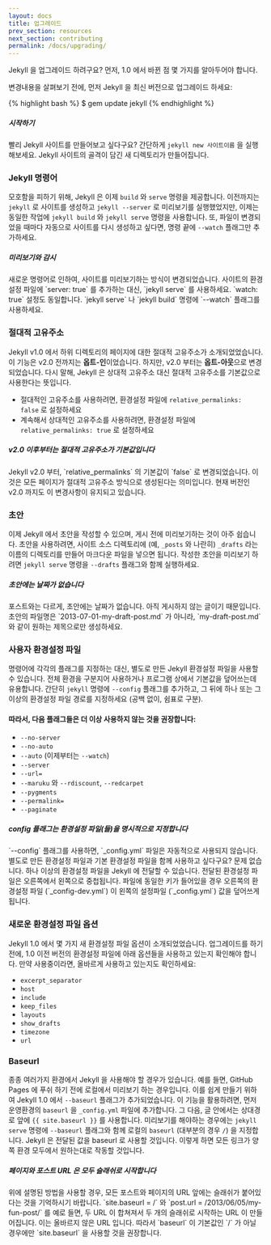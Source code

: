 ```yaml
---
layout: docs
title: 업그레이드
prev_section: resources
next_section: contributing
permalink: /docs/upgrading/
---
```


Jekyll 을 업그레이드 하려구요? 먼저, 1.0 에서 바뀐 점 몇 가지를 알아두어야
합니다.

변경내용을 살펴보기 전에, 먼저 Jekyll 을 최신 버전으로 업그레이드 하세요:

{% highlight bash %}
$ gem update jekyll
{% endhighlight %}

<div class="note feature">
  <h5 markdown="1">시작하기</h5>
  <p markdown="1">빨리 Jekyll 사이트를 만들어보고 싶다구요? 간단하게
    <code>jekyll new 사이트이름</code> 을 실행해보세요. Jekyll 사이트의 골격이
    담긴 새 디렉토리가 만들어집니다.</p>
</div>

### Jekyll 명령어

모호함을 피하기 위해, Jekyll 은 이제 `build` 와 `serve` 명령을 제공합니다.
이전까지는 `jekyll` 로 사이트를 생성하고 `jekyll --server` 로 미리보기를
실행했었지만, 이제는 동일한 작업에 `jekyll build` 와 `jekyll serve` 명령을
사용합니다. 또, 파일이 변경되었을 때마다 자동으로 사이트를 다시 생성하고 싶다면,
명령 끝에 `--watch` 플래그만 추가하세요.

<div class="note info">
  <h5>미리보기와 감시</h5>
  <p markdown="1">새로운 명령어로 인하여, 사이트를 미리보기하는 방식이
    변경되었습니다. 사이트의 환경설정 파일에 `server: true` 를 추가하는 대신,
    `jekyll serve` 를 사용하세요.
    `watch: true` 설정도 동일합니다.
    `jekyll serve` 나 `jekyll build` 명령에 `--watch` 플래그를 사용하세요.</p>
</div>

### 절대적 고유주소

Jekyll v1.0 에서 하위 디렉토리의 페이지에 대한 절대적 고유주소가
소개되었었습니다. 이 기능은 v2.0 전까지는 **옵트-인**이었습니다. 하지만, v2.0
부터는 **옵트-아웃**으로 변경되었습니다. 다시 말해, Jekyll 은 상대적 고유주소
대신 절대적 고유주소를 기본값으로 사용한다는 뜻입니다.

* 절대적인 고유주소를 사용하려면, 환경설정 파일에 `relative_permalinks: false` 로 설정하세요
* 계속해서 상대적인 고유주소를 사용하려면, 환경설정 파일에 `relative_permalinks: true` 로 설정하세요

<div class="note warning" id="absolute-permalinks-warning">
  <h5 markdown="1">v2.0 이후부터는 절대적 고유주소가 기본값입니다</h5>
  <p markdown="1">
    Jekyll v2.0 부터, `relative_permalinks` 의 기본값이 `false` 로
    변경되었습니다. 이것은 모든 페이지가 절대적 고유주소 방식으로 생성된다는
    의미입니다. 현재 버전인 v2.0 까지도 이 변경사항이 유지되고 있습니다.
  </p>
</div>

### 초안

이제 Jekyll 에서 초안을 작성할 수 있으며, 게시 전에 미리보기하는 것이 아주
쉽습니다. 초안을 사용하려면, 사이트 소스 디렉토리에 (예, `_posts` 와 나란히)
`_drafts` 라는 이름의 디렉토리를 만들어 마크다운 파일을 넣으면 됩니다. 작성한
초안을 미리보기 하려면 `jekyll serve` 명령을 `--drafts` 플래그와 함께
실행하세요.

<div class="note info">
  <h5 markdown="1">초안에는 날짜가 없습니다</h5>
  <p markdown="1">
    포스트와는 다르게, 초안에는 날짜가 없습니다.
    아직 게시하지 않는 글이기 때문입니다.
    초안의 파일명은 `2013-07-01-my-draft-post.md` 가 아니라,
    `my-draft-post.md` 와 같이 원하는 제목으로만 생성하세요.</p>
</div>

### 사용자 환경설정 파일

명령어에 각각의 플래그를 지정하는 대신, 별도로 만든 Jekyll 환경설정 파일을
사용할 수 있습니다. 전체 환경을 구분지어 사용하거나 프로그램 상에서 기본값을
덮어쓰는데 유용합니다. 간단히 `jekyll` 명령에 `--config` 플래그를 추가하고, 그
뒤에 하나 또는 그 이상의 환경설정 파일 경로를 지정하세요 (공백 없이, 쉼표로
구분).

#### 따라서, 다음 플래그들은 더 이상 사용하지 않는 것을 권장합니다:

* `--no-server`
* `--no-auto`
* `--auto` (이제부터는 `--watch`)
* `--server`
* `--url=`
* `--maruku` 와 `--rdiscount`, `--redcarpet`
* `--pygments`
* `--permalink=`
* `--paginate`

<div class="note info">
  <h5>config 플래그는 환경설정 파일(들)을 명시적으로 지정합니다</h5>
  <p markdown="1">`--config` 플래그를 사용하면, `_config.yml` 파일은 자동적으로
    사용되지 않습니다.
    별도로 만든 환경설정 파일과 기본 환경설정 파일을 함께 사용하고 싶다구요?
    문제 없습니다. 하나 이상의 환경설정 파일을 Jekyll 에 전달할 수 있습니다.
    전달된 환경설정 파일은 오른쪽에서 왼쪽으로 중첩됩니다.
    파일에 동일한 키가 들어있을 경우 오른쪽의 환경설정 파일 (`_config-dev.yml`)
    이 왼쪽의 설정파일 (`_config.yml`) 값을 덮어쓰게 됩니다.</p>
</div>

### 새로운 환경설정 파일 옵션

Jekyll 1.0 에서 몇 가지 새 환경설정 파일 옵션이 소개되었었습니다. 업그레이드를
하기 전에, 1.0 이전 버전의 환경설정 파일에 아래 옵션들을 사용하고 있는지
확인해야 합니다. 만약 사용중이라면, 올바르게 사용하고 있는지도 확인하세요:

* `excerpt_separator`
* `host`
* `include`
* `keep_files`
* `layouts`
* `show_drafts`
* `timezone`
* `url`

### Baseurl

종종 여러가지 환경에서 Jekyll 을 사용해야 할 경우가 있습니다. 예를 들면, GitHub
Pages 에 푸쉬 하기 전에 로컬에서 미리보기 하는 경우입니다. 이를 쉽게 만들기
위하여 Jekyll 1.0 에서 `--baseurl` 플래그가 추가되었습니다. 이 기능을
활용하려면, 먼저 운영환경의 `baseurl` 을 `_config.yml` 파일에 추가합니다. 그
다음, 글 안에서는 상대경로 앞에 `{{ site.baseurl }}` 를 사용합니다. 미리보기를
해야하는 경우에는 `jekyll serve` 명령에 `--baseurl` 플래그와 함께 로컬의
`baseurl` (대부분의 경우 `/`) 을 지정합니다. Jekyll 은 전달된 값을 baseurl 로
사용할 것입니다. 이렇게 하면 모든 링크가 양쪽 환경 모두에서 원하는대로 작동할
것입니다.


<div class="note warning">
  <h5 markdown="1">페이지와 포스트 URL 은 모두 슬래쉬로 시작합니다</h5>
  <p markdown="1">위에 설명된 방법을 사용할 경우, 모든 포스트와 페이지의 URL
    앞에는 슬래쉬가 붙어있다는 것을 기억하시기 바랍니다.
    `site.baseurl = /` 와 `post.url = /2013/06/05/my-fun-post/` 를 예로 들면,
    두 URL 이 합쳐져서 두 개의 슬래쉬로 시작하는 URL 이 만들어집니다.
    이는 올바르지 않은 URL 입니다.
    따라서 `baseurl` 이 기본값인 `/` 가 아닐 경우에만 `site.baseurl` 을 사용할
    것을 권장합니다.</p>
</div>
